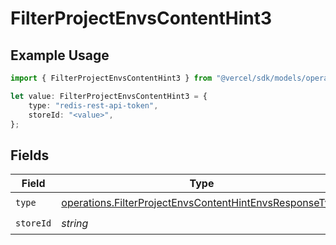 # FilterProjectEnvsContentHint3

## Example Usage

```typescript
import { FilterProjectEnvsContentHint3 } from "@vercel/sdk/models/operations";

let value: FilterProjectEnvsContentHint3 = {
    type: "redis-rest-api-token",
    storeId: "<value>",
};
```

## Fields

| Field                                                                                                                              | Type                                                                                                                               | Required                                                                                                                           | Description                                                                                                                        |
| ---------------------------------------------------------------------------------------------------------------------------------- | ---------------------------------------------------------------------------------------------------------------------------------- | ---------------------------------------------------------------------------------------------------------------------------------- | ---------------------------------------------------------------------------------------------------------------------------------- |
| `type`                                                                                                                             | [operations.FilterProjectEnvsContentHintEnvsResponseType](../../models/operations/filterprojectenvscontenthintenvsresponsetype.md) | :heavy_check_mark:                                                                                                                 | N/A                                                                                                                                |
| `storeId`                                                                                                                          | *string*                                                                                                                           | :heavy_check_mark:                                                                                                                 | N/A                                                                                                                                |